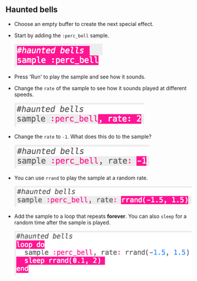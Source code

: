 ## Haunted bells

+ Choose an empty buffer to create the next special effect.

+ Start by adding the `:perc_bell` sample.
    
    ![ruutukaappaus](images/effects-bells-sample.png)

+ Press 'Run' to play the sample and see how it sounds.

+ Change the `rate` of the sample to see how it sounds played at different speeds.
    
    ![ruutukaappaus](images/effects-bells-rate-high.png)

+ Change the `rate` to `-1`. What does this do to the sample?
    
    ![ruutukaappaus](images/effects-bells-rate-negative.png)

+ You can use `rrand` to play the sample at a random rate.
    
    ![ruutukaappaus](images/effects-bells-rate-random.png)

+ Add the sample to a loop that repeats **forever**. You can also `sleep` for a random time after the sample is played.
    
    ![ruutukaappaus](images/effects-bells-repeat-random.png)